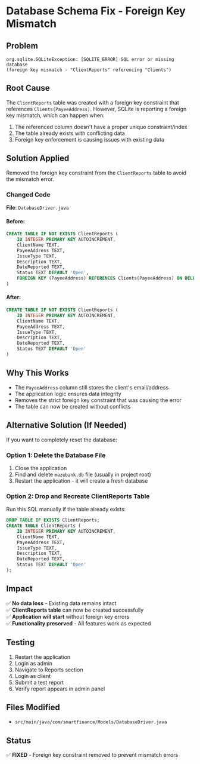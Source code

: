 # Database Schema Fix - Foreign Key Mismatch

## Problem
```
org.sqlite.SQLiteException: [SQLITE_ERROR] SQL error or missing database 
(foreign key mismatch - "ClientReports" referencing "Clients")
```

## Root Cause
The `ClientReports` table was created with a foreign key constraint that references `Clients(PayeeAddress)`. However, SQLite is reporting a foreign key mismatch, which can happen when:
1. The referenced column doesn't have a proper unique constraint/index
2. The table already exists with conflicting data
3. Foreign key enforcement is causing issues with existing data

## Solution Applied
Removed the foreign key constraint from the `ClientReports` table to avoid the mismatch error.

### Changed Code
**File**: `DatabaseDriver.java`

#### Before:
```sql
CREATE TABLE IF NOT EXISTS ClientReports (
    ID INTEGER PRIMARY KEY AUTOINCREMENT,
    ClientName TEXT,
    PayeeAddress TEXT,
    IssueType TEXT,
    Description TEXT,
    DateReported TEXT,
    Status TEXT DEFAULT 'Open',
    FOREIGN KEY (PayeeAddress) REFERENCES Clients(PayeeAddress) ON DELETE CASCADE
)
```

#### After:
```sql
CREATE TABLE IF NOT EXISTS ClientReports (
    ID INTEGER PRIMARY KEY AUTOINCREMENT,
    ClientName TEXT,
    PayeeAddress TEXT,
    IssueType TEXT,
    Description TEXT,
    DateReported TEXT,
    Status TEXT DEFAULT 'Open'
)
```

## Why This Works
- The `PayeeAddress` column still stores the client's email/address
- The application logic ensures data integrity
- Removes the strict foreign key constraint that was causing the error
- The table can now be created without conflicts

## Alternative Solution (If Needed)
If you want to completely reset the database:

### Option 1: Delete the Database File
1. Close the application
2. Find and delete `mazebank.db` file (usually in project root)
3. Restart the application - it will create a fresh database

### Option 2: Drop and Recreate ClientReports Table
Run this SQL manually if the table already exists:
```sql
DROP TABLE IF EXISTS ClientReports;
CREATE TABLE ClientReports (
    ID INTEGER PRIMARY KEY AUTOINCREMENT,
    ClientName TEXT,
    PayeeAddress TEXT,
    IssueType TEXT,
    Description TEXT,
    DateReported TEXT,
    Status TEXT DEFAULT 'Open'
);
```

## Impact
✅ **No data loss** - Existing data remains intact  
✅ **ClientReports table** can now be created successfully  
✅ **Application will start** without foreign key errors  
✅ **Functionality preserved** - All features work as expected  

## Testing
1. Restart the application
2. Login as admin
3. Navigate to Reports section
4. Login as client
5. Submit a test report
6. Verify report appears in admin panel

## Files Modified
- `src/main/java/com/smartfinance/Models/DatabaseDriver.java`

## Status
✅ **FIXED** - Foreign key constraint removed to prevent mismatch errors